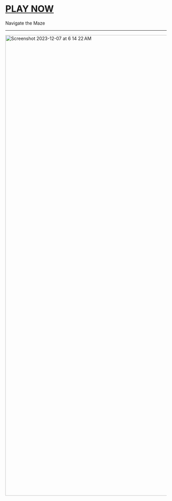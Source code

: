 # <a href="https://amazing.JesseJesse.com">PLAY NOW</a>
Navigate the Maze<hr>
<img width="1440" alt="Screenshot 2023-12-07 at 6 14 22 AM" src="https://github.com/sudo-self/amazing/assets/119916323/e6ab994f-63d6-441b-ae64-12cda37dede5">



